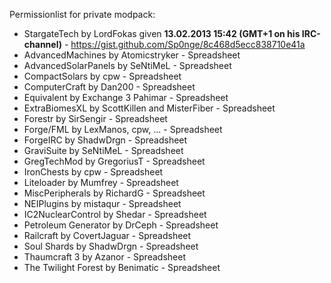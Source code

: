 Permissionlist for private modpack:
* StargateTech by LordFokas given __13.02.2013 15:42 (GMT+1 on his IRC-channel)__ - https://gist.github.com/Sp0nge/8c468d5ecc838710e41a
* AdvancedMachines by Atomicstryker - Spreadsheet
* AdvancedSolarPanels by SeNtiMeL - Spreadsheet
* CompactSolars by cpw  - Spreadsheet
* ComputerCraft by Dan200	- Spreadsheet
* Equivalent by Exchange 3	Pahimar	- Spreadsheet
* ExtraBiomesXL by ScottKillen and MisterFiber	- Spreadsheet
* Forestr by	SirSengir	- Spreadsheet
* Forge/FML by LexManos, cpw, ...	- Spreadsheet
* ForgeIRC by ShadwDrgn	- Spreadsheet
* GraviSuite by SeNtiMeL	- Spreadsheet
* GregTechMod by GregoriusT	- Spreadsheet
* IronChests by cpw	- Spreadsheet
* Liteloader by Mumfrey	- Spreadsheet
* MiscPeripherals by RichardG	- Spreadsheet
* NEIPlugins by mistaqur	- Spreadsheet
* IC2NuclearControl by Shedar	- Spreadsheet
* Petroleum Generator by DrCeph	- Spreadsheet
* Railcraft by CovertJaguar	- Spreadsheet
* Soul Shards by ShadwDrgn	- Spreadsheet
* Thaumcraft 3 by Azanor	- Spreadsheet
* The Twilight Forest by Benimatic	- Spreadsheet
